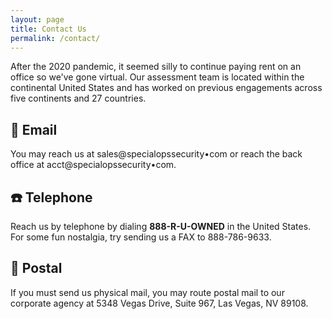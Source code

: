 ```yaml
---
layout: page
title: Contact Us
permalink: /contact/
---
```


After the 2020 pandemic, it seemed silly to continue paying rent on an office so we've gone virtual. Our assessment
team is located within the continental United States and has worked on previous engagements across five continents 
and 27 countries. 

## 📧 Email

You may reach us at sales@specialopssecurity&bull;com or reach the back office at acct@specialopssecurity&bull;com.

## ☎️ Telephone

Reach us by telephone by dialing <strong>888-R-U-OWNED</strong> in the United States. For some fun nostalgia, try sending us a FAX to 888-786-9633. 

## 📮 Postal 

If you must send us physical mail, you may route postal mail to our corporate agency at 5348 Vegas Drive, Suite 967, Las Vegas, NV 89108.
